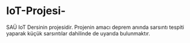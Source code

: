 # IoT-Projesi-
SAÜ IoT Dersinin projesidir. Projenin amacı deprem anında sarsıntı tespiti yaparak küçük sarsıntılar dahilinde de uyarıda bulunmaktır.
